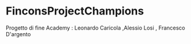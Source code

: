 # FinconsProjectChampions
Progetto di fine Academy : Leonardo Caricola ,Alessio Losi , Francesco D'argento
